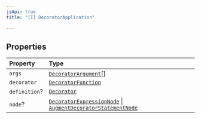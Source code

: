 ```yaml
---
jsApi: true
title: "[I] DecoratorApplication"

---
```

## Properties

| Property | Type |
| :------ | :------ |
| `args` | [`DecoratorArgument`](Interface.DecoratorArgument.md)[] |
| `decorator` | [`DecoratorFunction`](Interface.DecoratorFunction.md) |
| `definition`? | [`Decorator`](Interface.Decorator.md) |
| `node`? | [`DecoratorExpressionNode`](Interface.DecoratorExpressionNode.md) \| [`AugmentDecoratorStatementNode`](Interface.AugmentDecoratorStatementNode.md) |
